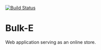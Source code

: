[![Build Status](https://travis-ci.com/aarshinkov/Bulk-E.svg?branch=master)](https://travis-ci.com/aarshinkov/Bulk-E)

# Bulk-E
Web application serving as an online store.
